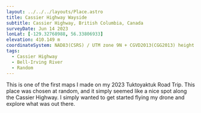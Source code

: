 ```yaml
---
layout: ../../../layouts/Place.astro
title: Cassier Highway Wayside
subtitle: Cassier Highway, British Columbia, Canada
surveyDate: Jun 14 2023
lonLat: [-129.32768988, 56.33806933]
elevation: 410.149 m
coordinateSystem: NAD83(CSRS) / UTM zone 9N + CGVD2013(CGG2013) height
tags:
  - Cassier Highway
  - Bell-Irving River
  - Random
---
```


This is one of the first maps I made on my 2023 Tuktoyaktuk Road Trip. This place was chosen at random, and it simply seemed like a nice spot along the Cassier Highway. I simply wanted to get started flying my drone and explore what was out there.
